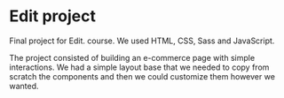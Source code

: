 # Edit project

Final project for Edit. course. We used HTML, CSS, Sass and JavaScript.

The project consisted of building an e-commerce page with simple interactions. We had a simple layout base that we needed to copy from scratch the components and then we could customize them however we wanted.
